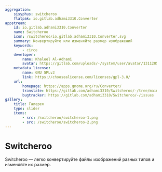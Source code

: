 ```yaml
---
aggregation:
    sisyphus: switcheroo
    flatpak: io.gitlab.adhami3310.Converter
appstream:
    id: io.gitlab.adhami3310.Converter
    name: Switcheroo
    icon: /switcheroo/io.gitlab.adhami3310.Converter.svg
    summary: Конвертируйте или изменяйте размер изображений
    keywords:
        - circe
    developer:
        name: Khaleel Al-Adhami
        avatar: https://gitlab.com/uploads/-/system/user/avatar/13112052/avatar.png
    metadata_license:
        name: GNU GPLv3
        link: https://choosealicense.com/licenses/gpl-3.0/
    url:
        homepage: https://apps.gnome.org/ru/Converter/
        translate: https://gitlab.com/adhami3310/Switcheroo/-/tree/main/po
        bugtracker: https://gitlab.com/adhami3310/Switcheroo/-/issues
gallery:
    title: Галерея
    type: slider
    items:
        - src: /switcheroo/switcheroo-1.png
        - src: /switcheroo/switcheroo-2.png
---
```


# Switcheroo

Switcheroo — легко конвертируйте файлы изображений разных типов и изменяйте их размер.

<AGWGallery />

<!--@include: @apps/_parts/install/content-repo.md-->
<!--@include: @apps/_parts/install/content-flatpak.md-->
